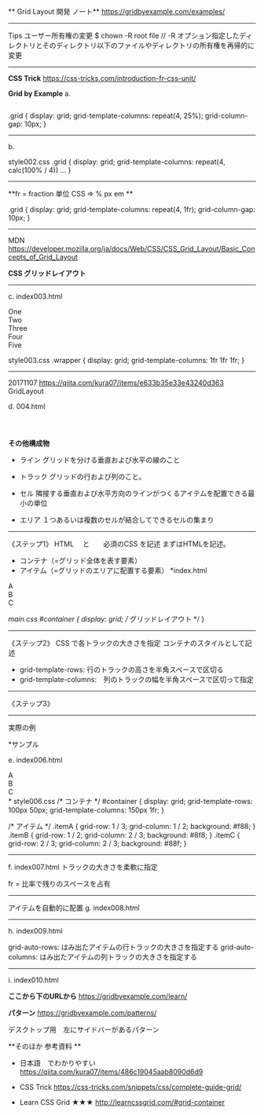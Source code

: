 
** Grid Layout 開発 ノート** 
https://gridbyexample.com/examples/

--------------
Tips 
ユーザー所有権の変更
$ chown -R root file  // -R オプション指定したディレクトリとそのディレクトリ以下のファイルやディレクトリの所有権を再帰的に変更

--------------

**CSS Trick**
https://css-tricks.com/introduction-fr-css-unit/


**Grid by Example**
a. 
<div class="grid">
  <div class="column"></div>
  <div class="column"></div>
  <div class="column"></div>
  <div class="column"></div>
</div>

.grid {
  display: grid;
  grid-template-columns: repeat(4, 25%); 
  grid-column-gap: 10px;
}

----------
b. 

style002.css
.grid {
  display: grid;
  grid-template-columns: repeat(4, calc(100% / 4))
  ...
}

----------
**fr = fraction 単位 CSS =>  % px em **   

.grid {
  display: grid;
  grid-template-columns: repeat(4, 1fr);
  grid-column-gap: 10px;
}


----------

MDN
https://developer.mozilla.org/ja/docs/Web/CSS/CSS_Grid_Layout/Basic_Concepts_of_Grid_Layout

**CSS グリッドレイアウト**

----------
c. 
index003.html
<div class="wrapper">
   <div>One</div>
   <div>Two</div>
   <div>Three</div>
   <div>Four</div>
   <div>Five</div>
</div>

style003.css
.wrapper {
  display: grid;
  grid-template-columns: 1fr 1fr 1fr;
}

--------------------------------------------------
20171107
https://qiita.com/kura07/items/e633b35e33e43240d363
GridLayout 

d. 004.html 
<div style="display:grid;"><!--コンテナ-->
  <div></div><!--アイテム-->
  <p></p><!--アイテム-->
  <section>
    <div></div><!--アイテムではない-->
  </section>
</div>

**その他構成物**
* ライン
グリッドを分ける垂直および水平の線のこと


* トラック
グリッドの行および列のこと。

* セル
隣接する垂直および水平方向のラインがつくるアイテムを配置できる最小の単位

* エリア
１つあるいは複数のセルが結合してできるセルの集まり

--------
《ステップ1》 HTML 　と　　必須のCSS を記述
まずはHTMLを記述。
- コンテナ（=グリッド全体を表す要素）
- アイテム（=グリッドのエリアに配置する要素）
*index.html
<div id="container"> <!-- コンテナ -->
    <div id="itemA">A</div> <!-- アイテム -->
    <div id="itemB">B</div> <!-- アイテム -->
    <div id="itemC">C</div> <!-- アイテム -->
</div>

*main.css
#container {
    display: grid; /* グリッドレイアウト */
}

---
《ステップ2》 CSS で各トラックの大きさを指定
コンテナのスタイルとして記述
- grid-template-rows: 行のトラックの高さを半角スペースで区切る
- grid-template-columns:　列のトラックの幅を半角スペースで区切って指定


---
《ステップ3》

---------------
実際の例

*サンプル

e. index006.html
<div id="container">
    <div class="itemA">A</div>
    <div class="itemB">B</div>
    <div class="itemC">C</div>
</div>
* style006.css
/* コンテナ */
#container {
    display: grid;
    grid-template-rows: 100px 50px;
    grid-template-columns: 150px 1fr;
}

/* アイテム */
.itemA {
    grid-row: 1 / 3;
    grid-column: 1 / 2;
    background: #f88;
}
.itemB {
    grid-row: 1 / 2;
    grid-column: 2 / 3;
    background: #8f8;
}
.itemC {
    grid-row: 2 / 3;
    grid-column: 2 / 3;
    background: #88f;
}

-------

f. index007.html
トラックの大きさを柔軟に指定

fr = 比率で残りのスペースを占有


-------
アイテムを自動的に配置
g. index008.html



-------
h. index009.html

grid-auto-rows: はみ出たアイテムの行トラックの大きさを指定する
grid-auto-columns: はみ出たアイテムの列トラックの大きさを指定する



-------
i. index010.html

**ここから下のURLから**
https://gridbyexample.com/learn/

**パターン**
https://gridbyexample.com/patterns/


デスクトップ用　左にサイドバーがあるパターン


**そのほか 参考資料 **
* 日本語　でわかりやすい
https://qiita.com/kura07/items/486c19045aab8090d6d9

* CSS Trick
https://css-tricks.com/snippets/css/complete-guide-grid/

* Learn CSS Grid  ★★★
http://learncssgrid.com/#grid-container

